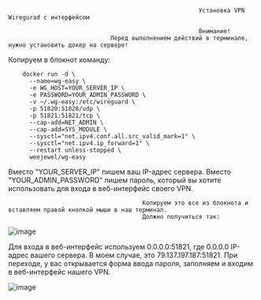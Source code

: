                                                           Установка VPN Wiregurad с интерфейсом
                                                          
                                                          Внимание! 
                                 Перед выполнением действий в терминале, нужно установить докер на сервере!
                                                          
Копируем в блокнот команду:

        docker run -d \
          --name=wg-easy \
          -e WG_HOST=YOUR_SERVER_IP \
          -e PASSWORD=YOUR_ADMIN_PASSWORD \
          -v ~/.wg-easy:/etc/wireguard \
          -p 51820:51820/udp \
          -p 51821:51821/tcp \
          --cap-add=NET_ADMIN \
          --cap-add=SYS_MODULE \
          --sysctl="net.ipv4.conf.all.src_valid_mark=1" \
          --sysctl="net.ipv4.ip_forward=1" \
          --restart unless-stopped \
          weejewel/wg-easy
      
Вместо "YOUR_SERVER_IP" пишем ваш IP-адрес сервера.
Вместо "YOUR_ADMIN_PASSWORD" пишем пароль, который вы хотите использовать для входа в веб-интерфейс своего VPN.


                                          Копируем это все из блокнота и вставляем правой кнопкой мыши в наш терминал.
                                          Должно получиться так:
                                                          
![image](https://user-images.githubusercontent.com/86907205/213125523-2a75e572-a439-40ad-8936-e0f06330a6d0.png)




Для входа в веб-интерфейс используем 0.0.0.0:51821, где 0.0.0.0 IP-адрес вашего сервера. В моем случае, это 79.137.197.187:51821. При переходе, у вас открывается форма ввода пароля, заполняем и входим в веб-интерфейс нашего VPN.

![image](https://user-images.githubusercontent.com/86907205/213126431-a4acbf7d-3e6e-44f1-ae29-29daaa074857.png)


